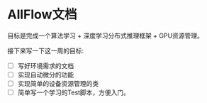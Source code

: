 # AllFlow文档

目标是完成一个算法学习 + 深度学习分布式推理框架 + GPU资源管理。

接下来写一下这一周的目标:

- [ ] 写好环境需求的文档
- [ ] 实现自动微分的功能
- [ ] 实现简单的设备资源管理的类
- [ ] 简单写一个学习的Test脚本，方便入门。
